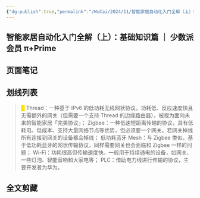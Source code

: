 ```yaml
---
{"dg-publish":true,"permalink":"/WuCai/2024/11/智能家居自动化入门全解（上）：基础知识篇 ｜ 少数派会员 π+Prime-20241123-HMM286C/"}
---
```



## 智能家居自动化入门全解（上）：基础知识篇 ｜ 少数派会员 π+Prime 

## 页面笔记


## 划线列表
> <font color="#FFE500">█  </font>Thread：一种基于 IPv6 的低功耗无线网状协议，功耗低、反应速度快且无需额外的网关（但需要一个支持 Thread 的边缘路由器），被视为面向未来的智能家居「完美协议」；
	Zigbee：一种低速短距离传输的协议，具有低耗电、低成本、支持大量网络节点等优势，但必须要一个网关。若网关掉线所有连接到网关的设备都会掉线；
	低功耗蓝牙 Mesh：与 Zigbee 类似，基于低功耗蓝牙的网状传输协议，同样需要网关也会面临和 Zigbee 一样的问题；
	Wi-Fi：功耗很高但传输速度快。一般用于持续通电的设备，如网关、一些灯泡、智能音响和大家电等；
	PLC：借助电力线进行传输的协议，主要开发者为华为。 


## 全文剪藏

